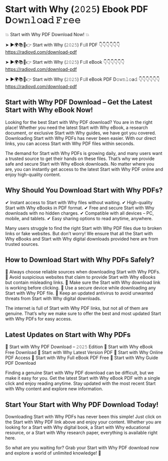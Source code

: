 # Start with Why (𝟸𝟶𝟸𝟻) Ebook PDF D𝚘𝚠𝚗𝚕𝚘a𝚍 𝙵𝚛𝚎𝚎

💥 Start with Why PDF Download Now! 💥

➤ ►🌍📚📱👉 Start with Why (𝟸𝟶𝟸𝟻) F𝚞ll PDF 👇👇👇👇👇👇
https://radiovd.com/download-pdf

➤ ►🌍📚📱👉 Start with Why (𝟸𝟶𝟸𝟻) F𝚞ll eBook 👇👇👇👇👇👇
https://radiovd.com/download-pdf

➤ ►🌍📚📱👉 Start with Why (𝟸𝟶𝟸𝟻) F𝚞ll eBook PDF D𝚘𝚠𝚗𝚕𝚘a𝚍 👇👇👇👇👇👇
https://radiovd.com/download-pdf

## Start with Why PDF Download – Get the Latest Start with Why eBook Now!

Looking for the best Start with Why PDF download? You are in the right place! Whether you need the latest Start with Why eBook, a research document, or exclusive Start with Why guides, we have got you covered. Downloading Start with Why PDFs has never been easier. With our direct links, you can access Start with Why PDF files within seconds.

The demand for Start with Why PDFs is growing daily, and many users want a trusted source to get their hands on these files. That’s why we provide safe and secure Start with Why eBook downloads. No matter where you are, you can instantly get access to the latest Start with Why PDF online and enjoy high-quality content.

## Why Should You Download Start with Why PDFs?

✔ Instant access to Start with Why files without waiting.
✔ High-quality Start with Why eBooks in PDF format.
✔ Free and secure Start with Why downloads with no hidden charges.
✔ Compatible with all devices – PC, mobile, and tablets.
✔ Easy sharing options to read anytime, anywhere.

Many users struggle to find the right Start with Why PDF files due to broken links or fake websites. But don’t worry! We ensure that all the Start with Why eBooks and Start with Why digital downloads provided here are from trusted sources.

## How to Download Start with Why PDFs Safely?

📌 Always choose reliable sources when downloading Start with Why PDFs.
📌 Avoid suspicious websites that claim to provide Start with Why eBooks but contain misleading links.
📌 Make sure the Start with Why download link is working before clicking.
📌 Use a secure device while downloading any Start with Why PDF file.
📌 Keep an updated antivirus to avoid unwanted threats from Start with Why digital downloads.

The internet is full of Start with Why PDF links, but not all of them are genuine. That’s why we make sure to offer the best and most updated Start with Why PDFs for easy access.

## Latest Updates on Start with Why PDFs

🔹 Start with Why PDF Download – 𝟸𝟶𝟸𝟻 Edition
🔹 Start with Why eBook Free Download
🔹 Start with Why Latest Version PDF
🔹 Start with Why Online PDF Access
🔹 Start with Why Full eBook PDF Free
🔹 Start with Why Guide PDF Download

Finding a genuine Start with Why PDF download can be difficult, but we make it easy for you. Get the latest Start with Why eBook PDF with a single click and enjoy reading anytime. Stay updated with the most recent Start with Why content and explore new information.

## Start Your Start with Why PDF Download Today!

Downloading Start with Why PDFs has never been this simple! Just click on the Start with Why PDF link above and enjoy your content. Whether you are looking for a Start with Why digital book, a Start with Why educational resource, or a Start with Why research paper, everything is available right here.

So what are you waiting for? Grab your Start with Why PDF download now and explore a world of unlimited knowledge! 🚀